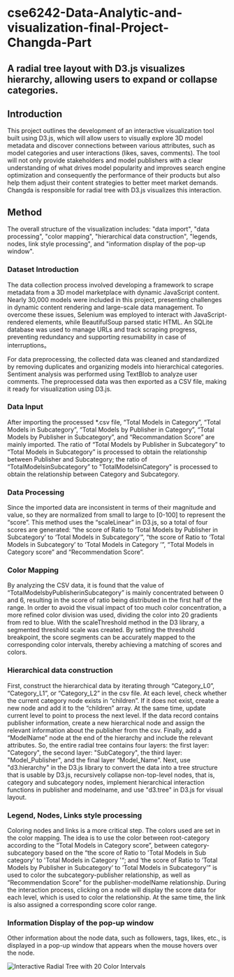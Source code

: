 # cse6242-Data-Analytic-and-visualization-final-Project-Changda-Part
## A radial tree layout with D3.js visualizes  hierarchy, allowing users to expand or collapse categories. 

## Introduction
This project outlines the development of an interactive visualization tool built using D3.js, which will allow users to visually explore 3D model metadata and discover connections between various attributes, such as model categories and user interactions (likes, saves, comments). The tool will not only provide stakeholders and model publishers with a clear understanding of what drives model popularity and improves search engine optimization and consequently the performance of their products but also help them adjust their content strategies to better meet market demands. Changda is responsible for radial tree with D3.js visualizes this interaction.

## Method
The overall structure of the visualization includes:  "data import", "data processing", "color mapping", "hierarchical data construction", "legends, nodes, link style processing", and "information display of the pop-up window".

### Dataset Introduction  
The data collection process involved developing a framework to scrape metadata from a 3D model marketplace with dynamic JavaScript content. Nearly 30,000 models were included in this project, presenting challenges in dynamic content rendering and large-scale data management. To overcome these issues, Selenium was employed to interact with JavaScript-rendered elements, while BeautifulSoup parsed static HTML. An SQLite database was used to manage URLs and track scraping progress, preventing redundancy and supporting resumability in case of interruptions。

For data preprocessing, the collected data was cleaned and standardized by removing duplicates and organizing models into hierarchical categories. Sentiment analysis was performed using TextBlob to analyze user comments. The preprocessed data was then exported as a CSV file, making it ready for visualization using D3.js. 

### Data Input
After importing the processed *.csv file, “Total Models in Category”, “Total Models in Subcategory”, “Total Models by Publisher in Category”, “Total Models by Publisher in Subcategory”, and “Recommandation Score” are mainly imported. The ratio of “Total Models by Publisher in Subcategory” to “Total Models in Subcategory” is processed to obtain the relationship between Publisher and Subcategory; the ratio of “TotalModelsinSubcategory” to "TotalModelsinCategory" is processed to obtain the relationship between Category and Subcategory.

### Data Processing
Since the imported data  are inconsistent in terms of their magnitude and value, so they are normalized from small to large to [0-100] to represent the “score”. This method uses the “scaleLinear” in D3.js, so a total of four scores are generated: “the score of  Ratio to ‘Total Models by Publisher in Subcategory’ to ‘Total Models in Subcategory’”, “the score of Ratio to ‘Total Models in Subcategory’ to ‘Total Models in Category ’”, “Total Models in Category score” and “Recommendation Score”.

### Color Mapping
By analyzing the CSV data, it is found that the value of “TotalModelsbyPublisherinSubcategory” is mainly concentrated between 0 and 6, resulting in the score of ratio being distributed in the first half of the range. In order to avoid the visual impact of too much color concentration, a more refined color division was used, dividing the color into 20 gradients from red to blue. With the scaleThreshold method in the D3 library, a segmented threshold scale was created. By setting the threshold breakpoint, the score segments can be accurately mapped to the corresponding color intervals, thereby achieving a matching of scores and colors.

### Hierarchical data construction
First, construct the hierarchical data by iterating through “Category_L0”, “Category_L1”, or “Category_L2” in the csv file. At each level, check whether the current category node exists in “children”. If it does not exist, create a new node and add it to the “children” array. At the same time, update current level to point to   process the next level. If the data record contains publisher information, create a new hierarchical node and assign the relevant information about the publisher from the csv. Finally, add a “ModelName” node at the end of the hierarchy and include the relevant attributes. So, the entire radial tree contains four layers: the first layer: "Category", the second layer: "SubCategory", the third layer: "Model_Publisher", and the final layer “Model_Name”. Next, use "d3.hierarchy" in the D3.js library to convert the data into a tree structure that is usable by D3.js, recursively collapse non-top-level nodes, that is, category and subcategory nodes, implement hierarchical interaction functions in publisher and modelname, and use "d3.tree" in D3.js for visual layout.

### Legend, Nodes, Links style processing
Coloring nodes and links is a more critical step. The colors used are set in the color mapping. The idea is to use the color between root-category according to the “Total Models in Category score”, between category-subcategory based on the “the score of Ratio to 'Total Models in Sub category' to 'Total Models in Category '“; and ‘the score of Ratio to ’Total Models by Publisher in Subcategory‘ to ’Total Models in Subcategory'” is used to color the subcategory-publisher relationship, as well as “Recommendation Score” for the publisher-modelName relationship. During the interaction process, clicking on a node will display the score data for each level, which is used to color the relationship. At the same time, the link is also assigned a corresponding score color range.

### Information Display of the pop-up window
Other information about the node data, such as followers, tags, likes, etc., is displayed in a pop-up window that appears when the mouse hovers over the node.



![Interactive Radial Tree with 20 Color Intervals](https://github.com/user-attachments/assets/14d08f86-c1a8-47f6-aae9-a91e10d113cc)

